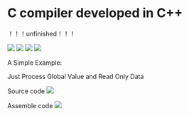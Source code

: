 # C compiler developed in C++

！！！unfinished！！！

![](https://img.shields.io/badge/LexAnalysis-100%25-blue.svg)  ![](https://img.shields.io/badge/SyntaxAnalysis-100%25-blue.svg) ![](https://img.shields.io/badge/Grammar_Guidance-20%25-green.svg)  ![](https://img.shields.io/badge/BuildCode-10%25-red.svg)

A Simple Example:

Just Process Global Value and Read Only Data

Source code
![](https://github.com/WuLynLinux/C_Complier_Project/blob/master/images/2.png)

Assemble code
![](https://github.com/WuLynLinux/C_Complier_Project/blob/master/images/1.png)
